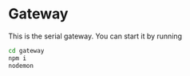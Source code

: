 # Gateway
This is the serial gateway. You can start it by running
```bash
cd gateway
npm i
nodemon
```

